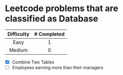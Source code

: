# Leetcode problems that are classified as Database
| Difficulty | # Completed |
| :-------------------: | :----------: |
| Easy            | 1      |
| Medium            | 0      |
- [x] Combine Two Tables
- [ ] Employees earning more than their managers
